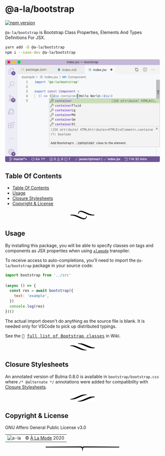 # @a-la/bootstrap

[![npm version](https://badge.fury.io/js/%40a-la%2Fbootstrap.svg)](https://www.npmjs.com/package/@a-la/bootstrap)

`@a-la/bootstrap` is Bootstrap Class Properties, Elements And Types Definitions For JSX.

```sh
yarn add -D @a-la/bootstrap
npm i --save-dev @a-la/bootstrap
```

<img src="./doc/container.gif" alt="bootstrap container autocompletions">

## Table Of Contents

- [Table Of Contents](#table-of-contents)
- [Usage](#usage)
- [Closure Stylesheets](#closure-stylesheets)
- [Copyright & License](#copyright--license)

<p align="center"><a href="#table-of-contents">
  <img src="/.documentary/section-breaks/0.svg?sanitize=true">
</a></p>

## Usage

By installing this package, you will be able to specify classes on tags and components as JSX properties when using [`alamode`](https://github.com/a-la/alamode) transpiler.

To receive access to auto-completions, you'll need to import the `@a-la/bootstrap` package in your source code:

```js
import bootstrap from '../src'

(async () => {
  const res = await bootstrap({
    text: 'example',
  })
  console.log(res)
})()
```

The actual import doesn't do anything as the source file is blank. It is needed only for VSCode to pick up distributed typings.

See the <kbd>📙 [full list of Bootstrap classes](../../wiki/Classes)</kbd> in Wiki.

<p align="center"><a href="#table-of-contents">
  <img src="/.documentary/section-breaks/1.svg?sanitize=true">
</a></p>

## Closure Stylesheets

An annotated version of Bulma 0.8.0 is available in `bootstrap/bootstrap.css` where `/* @alternate */` annotations were added for compatibility with [Closure Stylesheets](https://github.com/artdecocode/closure-stylsheets-java).

<p align="center"><a href="#table-of-contents">
  <img src="/.documentary/section-breaks/2.svg?sanitize=true">
</a></p>

## Copyright & License

GNU Affero General Public License v3.0

<table>
  <tr><td><img src="https://avatars1.githubusercontent.com/u/41520309?v=4&amp;s=100" alt="a-la"></td><td>© <a href="https://alamode.cc">À La Mode</a> 2020</td></tr>
</table>

<p align="center"><a href="#table-of-contents">
  <img src="/.documentary/section-breaks/-1.svg?sanitize=true">
</a></p>